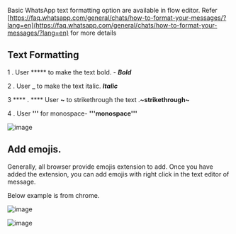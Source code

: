 Basic WhatsApp text formatting option are available in flow editor. Refer [https://faq.whatsapp.com/general/chats/how-to-format-your-messages/?lang=en](https://faq.whatsapp.com/general/chats/how-to-format-your-messages/?lang=en) for more details

## Text Formatting

1 . User ***** to make the text bold. - ***Bold***

2 . User **_** to make the text italic. **_Italic_**

3 **** . **** User **~** to strikethrough the text .**~strikethrough~**

4 . User **&#39;&#39;&#39;**  for monospace-  **&#39;&#39;&#39;monospace&#39;&#39;&#39;**

![image](https://user-images.githubusercontent.com/32592458/220825997-0e940f0f-2ca9-43b7-949a-0a53ee7f6fa5.png)



## Add emojis.

Generally, all browser provide emojis extension to add. Once you have added the extension, you can add emojis with right click in the text editor of message.

Below example is from chrome.

![image](https://user-images.githubusercontent.com/32592458/220826004-44f8faf5-267c-4e2b-bea0-08bf9c21718e.png)

![image](https://user-images.githubusercontent.com/32592458/220826011-054d2829-c06a-4ff7-8cdd-78647fe01b35.png)

